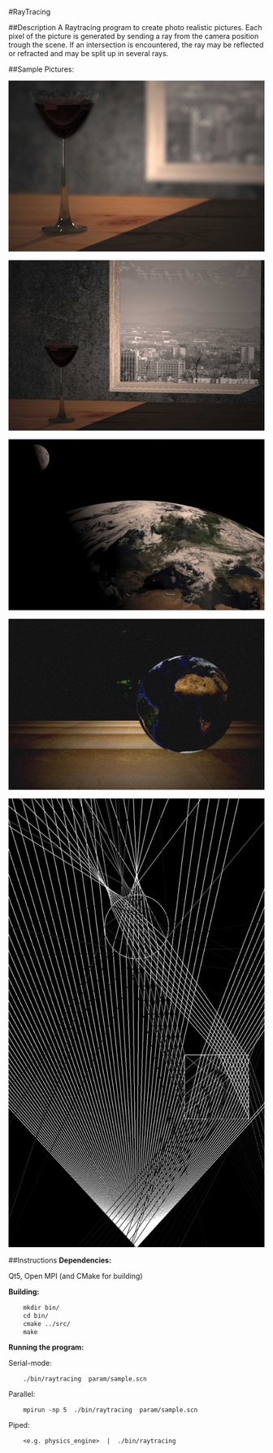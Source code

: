 #RayTracing

##Description
A Raytracing program to create photo realistic pictures. Each pixel of the picture is generated by sending a ray from the camera position trough the scene. If an intersection is encountered, the ray may be reflected or refracted and may be split up in several rays.

##Sample Pictures:

![Glass and Window](window.jpg)

![Glass and Window](window2.jpg)

![Earth and Moon](earth_moon.jpg)

![Noise effects](noise.jpg)

![Raydiagram](raydiagram.jpg)

##Instructions
**Dependencies:**

Qt5, Open MPI (and CMake for building)



**Building:**

        mkdir bin/
        cd bin/
        cmake ../src/
        make



**Running the program:**

Serial-mode:

        ./bin/raytracing  param/sample.scn

Parallel:

        mpirun -np 5  ./bin/raytracing  param/sample.scn

Piped:

        <e.g. physics_engine>  |  ./bin/raytracing


